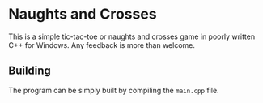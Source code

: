 # Naughts and Crosses

This is a simple tic-tac-toe or naughts and crosses game in poorly written C++ for Windows. Any feedback is more than welcome.



## Building

The program can be simply built by compiling the `main.cpp` file. 

